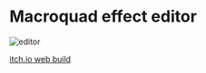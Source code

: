# Macroquad effect editor

![editor](https://user-images.githubusercontent.com/910977/103707696-bc5dda00-4f74-11eb-94eb-57e27b5f67cc.gif)

[itch.io web build](https://fedorgames.itch.io/macroquad-particles)
